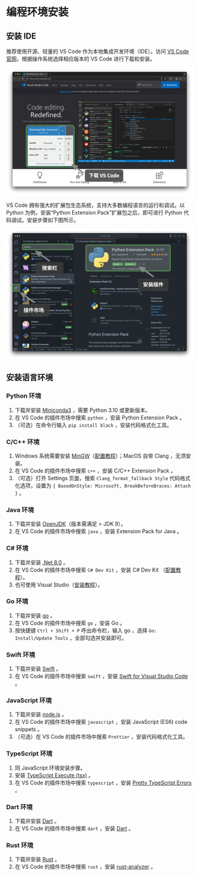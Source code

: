 # 编程环境安装

## 安装 IDE

推荐使用开源、轻量的 VS Code 作为本地集成开发环境（IDE）。访问 [VS Code 官网](https://code.visualstudio.com/)，根据操作系统选择相应版本的 VS Code 进行下载和安装。

![从官网下载 VS Code](installation.assets/vscode_installation.png)

VS Code 拥有强大的扩展包生态系统，支持大多数编程语言的运行和调试。以 Python 为例，安装“Python Extension Pack”扩展包之后，即可进行 Python 代码调试。安装步骤如下图所示。

![安装 VS Code 扩展包](installation.assets/vscode_extension_installation.png)

## 安装语言环境

### Python 环境

1. 下载并安装 [Miniconda3](https://docs.conda.io/en/latest/miniconda.html) ，需要 Python 3.10 或更新版本。
2. 在 VS Code 的插件市场中搜索 `python` ，安装 Python Extension Pack 。
3. （可选）在命令行输入 `pip install black` ，安装代码格式化工具。

### C/C++ 环境

1. Windows 系统需要安装 [MinGW](https://sourceforge.net/projects/mingw-w64/files/)（[配置教程](https://blog.csdn.net/qq_33698226/article/details/129031241)）；MacOS 自带 Clang ，无须安装。
2. 在 VS Code 的插件市场中搜索 `c++` ，安装 C/C++ Extension Pack 。
3. （可选）打开 Settings 页面，搜索 `Clang_format_fallback Style` 代码格式化选项，设置为 `{ BasedOnStyle: Microsoft, BreakBeforeBraces: Attach }` 。

### Java 环境

1. 下载并安装 [OpenJDK](https://jdk.java.net/18/)（版本需满足 > JDK 9）。
2. 在 VS Code 的插件市场中搜索 `java` ，安装 Extension Pack for Java 。

### C# 环境

1. 下载并安装 [.Net 8.0](https://dotnet.microsoft.com/en-us/download) 。
2. 在 VS Code 的插件市场中搜索 `C# Dev Kit` ，安装 C# Dev Kit （[配置教程](https://code.visualstudio.com/docs/csharp/get-started)）。
3. 也可使用 Visual Studio（[安装教程](https://learn.microsoft.com/zh-cn/visualstudio/install/install-visual-studio?view=vs-2022)）。

### Go 环境

1. 下载并安装 [go](https://go.dev/dl/) 。
2. 在 VS Code 的插件市场中搜索 `go` ，安装 Go 。
3. 按快捷键 `Ctrl + Shift + P` 呼出命令栏，输入 go ，选择 `Go: Install/Update Tools` ，全部勾选并安装即可。

### Swift 环境

1. 下载并安装 [Swift](https://www.swift.org/download/) 。
2. 在 VS Code 的插件市场中搜索 `swift` ，安装 [Swift for Visual Studio Code](https://marketplace.visualstudio.com/items?itemName=sswg.swift-lang) 。

### JavaScript 环境

1. 下载并安装 [node.js](https://nodejs.org/en/) 。
2. 在 VS Code 的插件市场中搜索 `javascript` ，安装 JavaScript (ES6) code snippets 。
3. （可选）在 VS Code 的插件市场中搜索 `Prettier` ，安装代码格式化工具。

### TypeScript 环境

1. 同 JavaScript 环境安装步骤。
2. 安装 [TypeScript Execute (tsx)](https://github.com/privatenumber/tsx?tab=readme-ov-file#global-installation) 。
3. 在 VS Code 的插件市场中搜索 `typescript` ，安装 [Pretty TypeScript Errors](https://marketplace.visualstudio.com/items?itemName=yoavbls.pretty-ts-errors) 。

### Dart 环境

1. 下载并安装 [Dart](https://dart.dev/get-dart) 。
2. 在 VS Code 的插件市场中搜索 `dart` ，安装 [Dart](https://marketplace.visualstudio.com/items?itemName=Dart-Code.dart-code) 。

### Rust 环境

1. 下载并安装 [Rust](https://www.rust-lang.org/tools/install) 。
2. 在 VS Code 的插件市场中搜索 `rust` ，安装 [rust-analyzer](https://marketplace.visualstudio.com/items?itemName=rust-lang.rust-analyzer) 。

